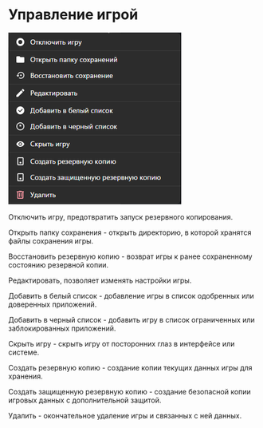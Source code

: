 # Управление игрой

<img src="../../assets/image29.png" alt="" />

Отключить игру, предотвратить запуск резервного копирования.

Открыть папку сохранения - открыть директорию, в которой хранятся файлы сохранения игры.

Восстановить резервную копию - возврат игры к ранее сохраненному состоянию резервной копии.

Редактировать, позволяет изменять настройки игры.

Добавить в белый список - добавление игры в список одобренных или доверенных приложений.

Добавить в черный список - добавить игру в список ограниченных или заблокированных приложений.

Скрыть игру - скрыть игру от посторонних глаз в интерфейсе или системе.

Создать резервную копию - создание копии текущих данных игры для хранения.

Создать защищенную резервную копию - создание безопасной копии игровых данных с дополнительной защитой.

Удалить - окончательное удаление игры и связанных с ней данных.
